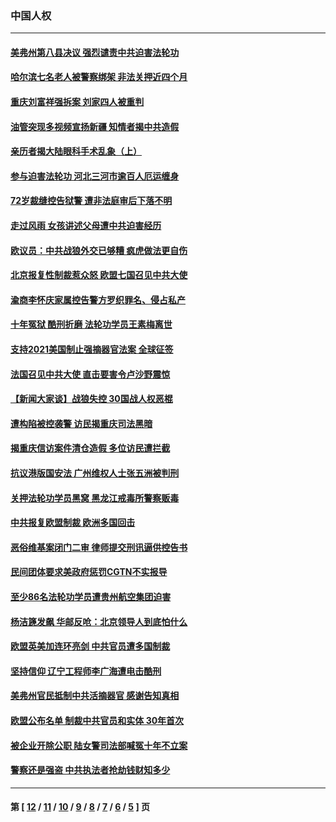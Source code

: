 ### 中国人权
---
#### [美弗州第八县决议 强烈谴责中共迫害法轮功](../../pages/ncid278/n12828646.md) 
#### [哈尔滨七名老人被警察绑架 非法关押近四个月](../../pages/ncid278/n12832697.md) 
#### [重庆刘富祥强拆案 刘家四人被重判](../../pages/ncid278/n12832112.md) 
#### [油管突现多视频宣扬新疆 知情者揭中共造假](../../pages/ncid278/n12833027.md) 
#### [亲历者揭大陆眼科手术乱象（上）](../../pages/ncid278/n12832178.md) 
#### [参与迫害法轮功 河北三河市逾百人厄运缠身](../../pages/ncid278/n12831017.md) 
#### [72岁裁缝控告狱警 遭非法庭审后下落不明](../../pages/ncid278/n12830747.md) 
#### [走过风雨 女孩讲述父母遭中共迫害经历](../../pages/ncid278/n12831684.md) 
#### [欧议员：中共战狼外交已够糟 疯虎做法更自伤](../../pages/ncid278/n12830986.md) 
#### [北京报复性制裁惹众怒 欧盟七国召见中共大使](../../pages/ncid278/n12831359.md) 
#### [渝商李怀庆家属控告警方罗织罪名、侵占私产](../../pages/ncid278/n12831241.md) 
#### [十年冤狱 酷刑折磨 法轮功学员王素梅离世](../../pages/ncid278/n12830148.md) 
#### [支持2021美国制止强摘器官法案 全球征签](../../pages/ncid278/n12830034.md) 
#### [法国召见中共大使 直击要害令卢沙野震惊](../../pages/ncid278/n12830638.md) 
#### [【新闻大家谈】战狼失控 30国战人权恶棍](../../pages/ncid278/n12830225.md) 
#### [遭构陷被控袭警 访民揭重庆司法黑暗](../../pages/ncid278/n12829945.md) 
#### [揭重庆信访案件清仓造假 多位访民遭拦截](../../pages/ncid278/n12829816.md) 
#### [抗议港版国安法 广州维权人士张五洲被判刑](../../pages/ncid278/n12829144.md) 
#### [关押法轮功学员黑窝 黑龙江戒毒所警察贩毒](../../pages/ncid278/n12828834.md) 
#### [中共报复欧盟制裁 欧洲多国回击](../../pages/ncid278/n12828846.md) 
#### [恶俗维基案闭门二审 律师提交刑讯逼供控告书](../../pages/ncid278/n12828623.md) 
#### [民间团体要求美政府惩罚CGTN不实报导](../../pages/ncid278/n12828627.md) 
#### [至少86名法轮功学员遭贵州航空集团迫害](../../pages/ncid278/n12828409.md) 
#### [杨洁篪发飙 华邮反呛：北京领导人到底怕什么](../../pages/ncid278/n12828462.md) 
#### [欧盟英美加连环亮剑 中共官员遭多国制裁](../../pages/ncid278/n12828453.md) 
#### [坚持信仰 辽宁工程师李广海遭电击酷刑](../../pages/ncid278/n12827919.md) 
#### [美弗州官民抵制中共活摘器官 感谢告知真相](../../pages/ncid278/n12828339.md) 
#### [欧盟公布名单 制裁中共官员和实体 30年首次](../../pages/ncid278/n12827986.md) 
#### [被企业开除公职 陆女警司法部喊冤十年不立案](../../pages/ncid278/n12827273.md) 
#### [警察还是强盗 中共执法者抢劫钱财知多少](../../pages/ncid278/n12826482.md) 

---
#### 第 [ [12](./12.md) / [11](./11.md) / [10](./10.md) / [9](./9.md) / [8](./8.md) / [7](./7.md) / [6](./6.md) / [5](./5.md) ] 页
